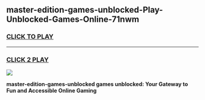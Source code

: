
## master-edition-games-unblocked-Play-Unblocked-Games-Online-71nwm
<h3>
<a href="https://premium76.site?title=master-edition-games-unblocked&ref=25A">CLICK TO PLAY</a></h3>
<hr>

<h3>
<a href="https://premium76.site?title=master-edition-games-unblocked&ref=25A">CLICK 2 PLAY</a>
  
</h3>

<a href="https://premium76.site?title=master-edition-games-unblocked&ref=25A"><img src="https://clearcache.store/games.png"></a>


**master-edition-games-unblocked games unblocked: Your Gateway to Fun and Accessible Online Gaming**
